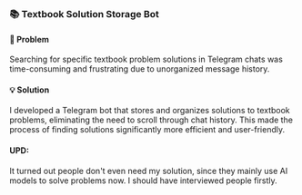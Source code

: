 ### 📚 Textbook Solution Storage Bot

#### 🚩 Problem  
Searching for specific textbook problem solutions in Telegram chats was time-consuming and frustrating due to unorganized message history.

#### 💡 Solution  
I developed a Telegram bot that stores and organizes solutions to textbook problems, eliminating the need to scroll through chat history. This made the process of finding solutions significantly more efficient and user-friendly.


#### UPD:
It turned out people don't even need my solution, since they mainly use AI models to solve problems now. I should have interviewed people firstly.

